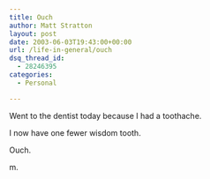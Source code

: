 ```yaml
---
title: Ouch
author: Matt Stratton
layout: post
date: 2003-06-03T19:43:00+00:00
url: /life-in-general/ouch
dsq_thread_id:
  - 28246395
categories:
  - Personal

---
```

Went to the dentist today because I had a toothache.

I now have one fewer wisdom tooth.

Ouch.

m.
